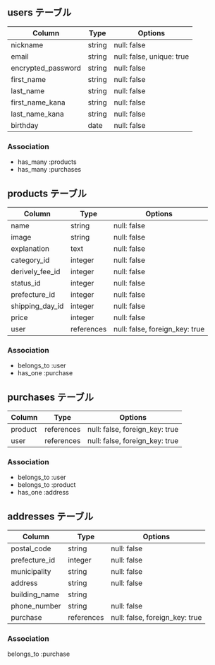 

## users テーブル
| Column               | Type   | Options                  |
| -----------          | ------ | -----------              |
| nickname             | string | null: false              |
| email                | string | null: false, unique: true|
| encrypted_password   | string | null: false              |
| first_name           | string | null: false              |
| last_name            | string | null: false              |
| first_name_kana      | string | null: false              |
| last_name_kana       | string | null: false              |
| birthday             | date   | null: false              |

### Association

 - has_many :products
 - has_many :purchases 


## products テーブル
| Column                 | Type       | Options                        |
| -------------------    | ---------- | -----------                    |
| name                   | string     | null: false                    |
| image                  | string     | null: false                    |
| explanation            | text       | null: false                    |
| category_id            | integer    | null: false                    |
| derively_fee_id        | integer    | null: false                    |
| status_id              | integer    | null: false                    |
| prefecture_id          | integer    | null: false                    |
| shipping_day_id        | integer    | null: false                    |
| price                  | integer    | null: false                    |
| user                   | references | null: false, foreign_key: true | 


### Association

- belongs_to :user
- has_one :purchase



## purchases テーブル
| Column        | Type          | Options                        |
| ------------- | -------       | ------------------------------ |
| product       | references    | null: false, foreign_key: true |
| user          | references    | null: false, foreign_key: true |


### Association

- belongs_to :user
- belongs_to :product
- has_one :address




## addresses テーブル

| Column        | Type         | Options                        |
| ------------- | ----------   | ------------------------------ |
| postal_code   | string       | null: false                    |
| prefecture_id | integer      | null: false                    |
| municipality  | string       | null: false                    |
| address       | string       | null: false                    |
| building_name | string       |                                |
| phone_number  | string       | null: false                    |
| purchase     |  references  | null: false, foreign_key: true |

### Association

belongs_to :purchase

